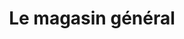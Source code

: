 ---
title: "Le magasin général"
url: /plateau-des-petites-roches/le-magasin-general/
shop: commodité
---